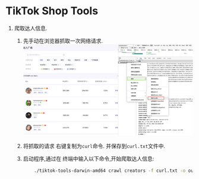 # TikTok Shop Tools

1. 爬取达人信息.
   1. 先手动在浏览器抓取一次网络请求.
        ![1](./img/1667809263994.jpg)
   2. 将抓取的请求 右键复制为`curl`命令. 并保存到`curl.txt`文件中.
   3. 启动程序,通过在 终端中输入以下命令,开始爬取达人信息:

        ```bash
            ./tiktok-tools-darwin-amd64 crawl creators -f curl.txt -o out.csv
        ```
